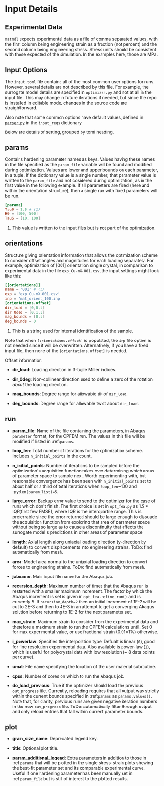 # Input Details

## Experimental Data

`matmdl` expects experimental data as a file of comma separated values, with the first column being engineering strain as a fraction (not percent) and the second column being engineering stress. Stress units should be consistent with those expected of the simulation. In the examples here, those are MPa.


## Input Options

The `input.toml` file contains all of the most common user options for runs. However, several details are not described by this file. For example, the surrogate model details are specified in `optimizer.py` and not at all in the input file. This may change in future iterations if needed, but since the repo is installed in editable mode, changes in the source code are straightforward.

Also note that some common options have default values, defined in [`parser.py`](API/core.md#matmdl.parser) in the `input_reqs` dictionary.

Below are details of setting, grouped by toml heading.


## params
Contains hardening parameter names as keys. 
Values having these names in the file specified as the ``param_file`` variable will be found and modified during optimization. 
Values are lower and upper bounds on each parameter, in a tuple.
If the dictionary value is a single number, that parameter value is written to the ``param_file`` and not cosidered during optimization, as in the first value in the following example.
If all parameters are fixed (here and within the orientation structure), then a single run with fixed parameters will be run.


```toml
[params]
Tau0 = 1.5 # (1)
H0 = [200, 500]
TauS = [10, 100]
```

1. This value is written to the input files but is not part of the optimization.


## orientations
Structure giving orientation information that allows the optimization scheme to consider offset angles and magnitudes for each loading separately. For example, optimization of [001] orientation single crystal, in comparison to experimental data in the file `exp_Cu-mX-001.csv`, the input settings might look like this:

```toml
[[orientations]]
name = '001' # (1)
exp = 'exp_Cu-mX-001.csv'
inp = 'mat_orient_100.inp'
[orientations.offset]
dir_load = [0,0,1]
dir_0deg = [0,1,1]
mag_bounds = [0,1]
deg_bounds = 0
```

1. This is a string used for internal identification of the sample.

Note that when `[orientations.offset]` is populated, the `inp` file option is not needed since it will be overwritten. Alternatively, if you have a fixed input file, then none of the `[orientations.offset]` is needed. 

Offset information:

* **dir_load**: Loading direction in 3-tuple Miller indices.

* **dir_0deg**: Non-collinear direction used to define a zero of the rotation *about* the loading direction.

* **mag_bounds**: Degree range for allowable tilt of `dir_load`.

* **deg_bounds**: Degree range for allowable twist about `dir_load`.


## run

* **param_file**: Name of the file containing the parameters, in Abaqus ``parameter`` format, for the CPFEM run. The values in this file will be modified if listed in :ref:`params`. 

* **loop_len**: Total number of iterations for the optimization scheme. Includes ``n_initial_points`` in the count.

* **n_initial_points**: Number of iterations to be sampled before the optimization's acquisition function takes over determining which areas of parameter space to sample next. Worth experimenting with, but reasonable convergence has been seen with ``n_initial_points`` set to about half or a third of total iterations when ``loop_len``\~100 and :py:`len(param_list)=5`.

* **large_error**: Backup error value to send to the optimizer for the case of runs which don't finish. The first choice is set in ``opt_fea.py`` as 1.5 * IQR(first few RMSE), where IQR is the interquartile range. This is preferrable since the error returned should be large enough to dissuade the acquisition function from exploring that area of parameter space without being so large as to cause a discontinuity that affects the surrogate model's predictions in other areas of parameter space.

* **length**: Axial length along uniaxial loading direction (y-direction by default) to convert displacements into engineering strains. ToDo: find automatically from mesh.

* **area**: Model area normal to the uniaxial loading direction to convert forces to engineering strains. ToDo: find automatically from mesh.

* **jobname**: Main input file name for the Abaqus job.

* **recursion_depth**: Maximum number of times that the Abaqus run is restarted with a smaller maximum increment. The factor by which the Abaqus increment is set is given in ``opt_fea.refine_run()`` and is currently 5. If ``recursion_depth=2`` then an initial increment of 1E-2 will be cut to 2E-3 and then to 4E-3 in an attempt to get a converging Abaqus solution before returning to 1E-2 for the next parameter set.

* **max_strain**: Maximum strain to consider from the experimental data and therefore a maximum strain to run the CPFEM calculations until. Set 0 for max experimental value, or use fractional strain (0.01=1%) otherwise.

* **i_powerlaw**: Specifies the interpolation type. Defualt is linear (`0`), good for fine resolution experimental data. Also available is power-law (`1`), which is useful for polycrystal data with low resolution (\~ 8 data points per curve).

* **umat**: File name specifying the location of the user material subroutine.

* **cpus**: Number of cores on which to run the Abaqus job.

* **do_load_previous**: True if the optimizer should load the previous ``out_progress`` file. Currently, reloading requires that all output was strictly within the current bounds specified in :ref:`params` as ``params.values()``. Note that, for clarity, previous runs are given negative iteration numbers in the new ``out_progress`` file. ToDo: automatically filter through output and only reload entries that fall within current parameter bounds.


## plot

* **grain_size_name**: Deprecated legend key.

* **title**: Optional plot title.

* **param_additional_legend**: Extra parameters in addition to those in :ref:`params` that will be plotted in the single stress-strain plots showing the best-fit parameter set and its comparable experimental curve. Useful if one hardening parameter has been manually set in :ref:`param_file` but is still of interest to the plotted results.
